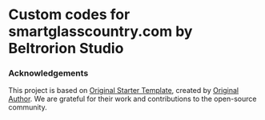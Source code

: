 # Custom codes for smartglasscountry.com by Beltrorion Studio


### Acknowledgements

This project is based on [Original Starter Template](https://github.com/finsweet/developer-starter), created by [Original Author](https://github.com/finsweet). We are grateful for their work and contributions to the open-source community.



